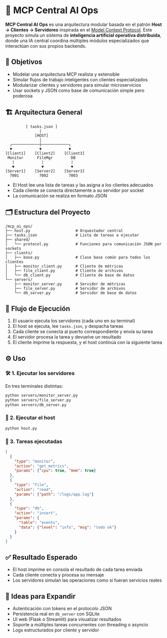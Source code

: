 # 🧠 MCP Central AI Ops

**MCP Central AI Ops** es una arquitectura modular basada en el patrón **Host → Clientes → Servidores** inspirada en el [Model Context Protocol](https://modelcontextprotocol.io). Este proyecto simula un sistema de **inteligencia artificial operativa distribuida**, donde una IA central coordina múltiples módulos especializados que interactúan con sus propios backends.

## 🎯 Objetivos

- Modelar una arquitectura MCP realista y extensible
- Simular flujos de trabajo inteligentes con clientes especializados
- Modularizar clientes y servidores para simular microservicios
- Usar sockets y JSON como base de comunicación simple pero poderosa

## 🏗️ Arquitectura General

```
         [ tasks.json ]
               |
             [HOST]
               |
  ┌────────────┼────────────┐
  ▼            ▼            ▼
[Client1]    [Client2]    [Client3]
 Monitor      FileMgr        DB
   |            |            |
   ▼            ▼            ▼
[Server1]    [Server2]    [Server3]
  7001         7002         7003
```

- El Host lee una lista de tareas y las asigna a los clientes adecuados
- Cada cliente se conecta directamente a su servidor por socket
- La comunicación se realiza en formato JSON

## 🗂️ Estructura del Proyecto

```
/mcp_ai_ops/
├── host.py                    # Orquestador central
├── tasks.json                 # Lista de tareas a ejecutar
├── shared/
│   └── protocol.py            # Funciones para comunicación JSON por sockets
├── clients/
│   ├── base.py                # Clase base común para todos los clientes
│   ├── monitor_client.py      # Cliente de métricas
│   ├── file_client.py         # Cliente de archivos
│   └── db_client.py           # Cliente de base de datos
└── servers/
    ├── monitor_server.py      # Servidor de métricas
    ├── file_server.py         # Servidor de archivos
    └── db_server.py           # Servidor de base de datos
```

## 🔄 Flujo de Ejecución

1. El usuario ejecuta los servidores (cada uno en su terminal)
2. El host se ejecuta, lee `tasks.json`, y despacha tareas
3. Cada cliente se conecta al puerto correspondiente y envía su tarea
4. El servidor procesa la tarea y devuelve un resultado
5. El cliente imprime la respuesta, y el host continúa con la siguiente tarea

## ⚙️ Uso

### 🛠️ 1. Ejecutar los servidores

En tres terminales distintas:

```bash
python servers/monitor_server.py
python servers/file_server.py
python servers/db_server.py
```

### 🚀 2. Ejecutar el host

```bash
python host.py
```

### 📄 3. Tareas ejecutadas

```json
[
  {
    "type": "monitor",
    "action": "get_metrics",
    "params": {"cpu": true, "mem": true}
  },
  {
    "type": "file",
    "action": "read",
    "params": {"path": "/logs/app.log"}
  },
  {
    "type": "db",
    "action": "insert",
    "params": {
      "table": "events",
      "data": {"level": "info", "msg": "todo ok"}
    }
  }
]
```

## ✅ Resultado Esperado

- El host imprime en consola el resultado de cada tarea enviada
- Cada cliente conecta y procesa su mensaje
- Los servidores simulan las operaciones como si fueran servicios reales

## 🧠 Ideas para Expandir

- Autenticación con tokens en el protocolo JSON
- Persistencia real en `db_server` con SQLite
- UI web (Flask o Streamlit) para visualizar resultados
- Soporte a múltiples tareas concurrentes con threading o asyncio
- Logs estructurados por cliente y servidor